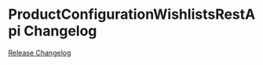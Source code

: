 # ProductConfigurationWishlistsRestApi Changelog

[Release Changelog](https://github.com/spryker/product-configuration-wishlists-rest-api/releases)
